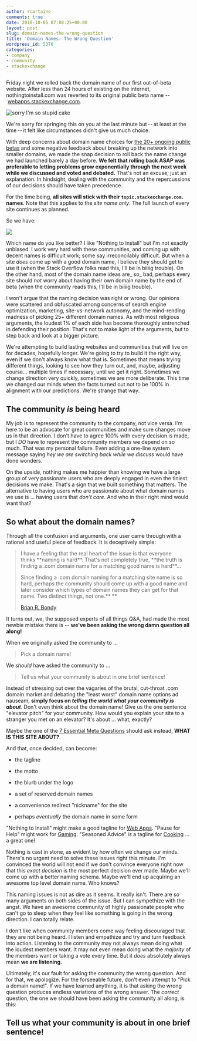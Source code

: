 ```yaml
---
author: rcartaino
comments: true
date: 2010-10-05 07:08:25+00:00
layout: post
slug: domain-names-the-wrong-question
title: 'Domain Names: The Wrong Question'
wordpress_id: 5376
categories:
- company
- community
- stackexchange
---
```


Friday night we rolled back the domain name of our first out-of-beta website. After less than 24 hours of existing on the internet, nothingtoinstall.com was reverted to its original public beta name -- [webapps.stackexchange.com](http://webapps.stackexchange.com/).

![sorry I'm so stupid cake](/blog/images/wordpress/sorry-im-so-stupid-cake.jpg)

We're sorry for springing this on you at the last minute but -- at least at the time -- it felt like circumstances didn't give us much choice.

With deep concerns about domain name choices for [the 20+ ongoing public betas](http://area51.stackexchange.com/) and some negative feedback about breaking up the network into smaller domains, we made the snap decision to roll back the name change we had launched barely a day before. **We felt that rolling back ASAP was preferable to letting problems grow exponentially through the next week while we discussed and voted and debated.** That's not an excuse; just an explanation. In hindsight, dealing with the community and the repercussions of our decisions should have taken precedence.

For the time being, **all sites will stick with their `topic.stackexchange.com.` names**. Note that this applies to the _site name only_. The full launch of every site continues as planned.

So we have:

![](/blog/images/wordpress/logochange.png)

Which name do you like better? I like "Nothing to Install" but I'm not exactly unbiased. I work very hard with these communities, and coming up with decent names is difficult work; some say irreconcilably difficult. But when a site _does_ come up with a good domain name, I believe they should get to use it (when the Stack Overflow folks read this, I'll be in biiiig trouble). On the other hand, most of the domain name ideas are_ so_ bad, perhaps every site should _not_ worry about having their own domain name by the end of beta (when the community reads this, I'll be in biiiig trouble).

I won't argue that the naming decision was right or wrong. Our opinions were scattered and obfuscated among concerns of search engine optimization, marketing, site-vs-network autonomy, and the mind-rending madness of picking 25+ different domain names. As with most religious arguments, the loudest 1% of each side has become thoroughly entrenched in defending their position. That's not to make light of the arguments, but to step back and look at a bigger picture.

We're attempting to build lasting websites and communities that will live on for decades, hopefully longer. We're going to try to build it the right way, even if we don't always know what that is. Sometimes that means trying different things, looking to see how they turn out, and, maybe, adjusting course... multiple times if necessary, until we get it right. Sometimes we change direction very quickly, sometimes we are more deliberate. This time we changed our minds when the facts turned out not to be 100% in alignment with our predictions. We're strange that way.


## The community _is_ being heard


My job is to represent the community to the company, not vice versa. I'm here to be an advocate for great communities and make sure changes move us in that direction. I don't have to agree 100% with every decision is made, but I _DO_ have to represent the community members we depend on so much. That was my personal failure. Even adding a one-line system message saying _hey we are switching back while we discuss_ would have done wonders.

On the upside, nothing makes me happier than knowing we have a large group of very passionate users who are deeply engaged in even the tiniest decisions we make. That's a sign that we built something that matters. The alternative to having users who are passionate about what domain names we use is ... having users that _don't care_. And who in their right mind would want that?


## So what about the domain names?


Through all the confusion and arguments, one user came through with a rational and useful piece of feedback. It is deceptively simple:


<blockquote>I have a feeling that the real heart of the issue is that everyone thinks **naming is hard**. That's not completely true, **the truth is finding a .com domain name for a matching good name is hard**...

Since finding a .com domain naming for a matching site name is so hard, perhaps the community should come up with a good name and later consider which types of domain names they can get for that name. Two distinct things, not one.** **

[Brian R. Bondy](http://meta.webapps.stackexchange.com/questions/624/webapps-stackexchange-com-versus-nothingtoinstall-com/672#672)</blockquote>


It turns out, we, the supposed experts of all things Q&A, had made the most newbie mistake there is -- **we've been asking the wrong damn question all along!**

When we originally asked the community to ...


<blockquote>Pick a domain name!</blockquote>


We _should_ have asked the community to ...


<blockquote>Tell us what your community is about in one brief sentence!</blockquote>


Instead of stressing out over the vagaries of the brutal, cut-throat .com domain market and debating the "least worst" domain name options ad nauseam, **simply focus on _telling the world what your community is about_**. Don't even think about the domain name! Give us the one sentence "elevator pitch" for your community. How would you explain your site to a stranger you met on an elevator? It's about ... what, exactly?

Maybe the one of the [7 Essential Meta Questions](../2010/07/the-7-essential-meta-questions-of-every-beta) should ask instead, **WHAT IS THIS SITE ABOUT?**

And that, once decided, can become:



	
  * the tagline

	
  * the motto

	
  * the blurb under the logo

	
  * a set of reserved domain names

	
  * a convenience redirect "nickname" for the site

	
  * perhaps _eventually_ the domain name in some form


"Nothing to Install" might make a good tagline for [Web Apps](http://webapps.stackexchange.com/). "Pause for Help" might work for [Gaming](http://gaming.stackexchange.com/). "Seasoned Advice" _is_ a tagline for [Cooking](http://cooking.stackexchange.com/) ... a great one!

Nothing is cast in stone, as evident by how often we change our minds. There's no urgent need to solve these issues right this minute. I'm convinced the world will not end if we don't convince everyone right now that this _exact decision_ is the most perfect decision ever made. Maybe we'll come up with a better naming schema. Maybe we'll end up acquiring an awesome top level domain name. Who knows?

This naming issues is not as dire as it seems. It really isn't. There are so many arguments on both sides of the issue. But I can sympethize with the angst. We have an awesome community of highly passionate people who can't go to sleep when they feel like something is going in the wrong direction. I can totally relate.

I don't like when community members come way feeling discouraged that they are not being heard. I listen and empathize and try and turn feedback into action. Listening to the community may not always mean doing what the loudest members want. It may not even mean doing what the _majority_ of the members want or taking a vote every time. But it _does_ absolutely always mean **we are listening.**

Ultimately, it's our fault for asking the community the wrong question. And for that, we apologize. For the forseeable future, don't even attempt to "Pick a domain name!". If we have learned anything, it is that asking the wrong question produces endless variations of the wrong answer. The _correct_ question, the one we should have been asking the community all along, is this:


## Tell us what your community is about in one brief sentence!
